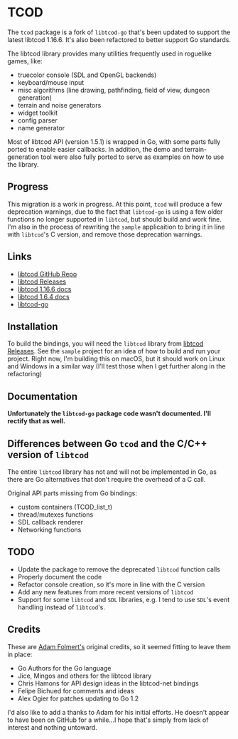 # TCOD

The `tcod` package is a fork of `libtcod-go` that's been updated to support the 
latest libtcod 1.16.6.  It's also been refactored to better support Go standards.

The libtcod library provides many utilities frequently used in roguelike games, like:

* truecolor console (SDL and OpenGL backends)
* keyboard/mouse input
* misc algorithms (line drawing, pathfinding, field of view, dungeon generation)
* terrain and noise generators
* widget toolkit
* config parser
* name generator

Most of libtcod API (version 1.5.1) is wrapped in Go, with some parts fully ported to enable easier
callbacks. In addition, the demo and terrain-generation tool were also fully ported to
serve as examples on how to use the library.

## Progress

This migration is a work in progress.  At this point, `tcod` will produce a few
deprecation warnings, due to the fact that `libtcod-go` is using a few older 
functions no longer supported in `libtcod`, but should build and work fine. I'm 
also in the process of rewriting the `sample` applicaition to bring it in line with `libtcod`'s C version,
and remove those deprecation warnings.

## Links

* [libtcod GitHub Repo](https://github.com/libtcod/libtcod)
* [libtcod Releases](https://github.com/libtcod/libtcod/releases)  
* [libtcod 1.16.6 docs](https://libtcod.readthedocs.io/en/latest)
* [libtcod 1.6.4 docs](https://libtcod.github.io/docs/index2.html?c=true&cpp=false&cs=false&py=false&lua=false)
* [libtcod-go](https://github.com/afolmert/libtcod-go) 

## Installation

To build the bindings, you will need the `libtcod` library from 
[libtcod Releases](https://github.com/libtcod/libtcod/releases).  See the `sample`
project for an idea of how to build and run your project.  Right now, I'm building
this on macOS, but it should work on Linux and Windows in a similar way (I'll test
those when I get further along in the refactoring)

## Documentation

**Unfortunately the `libtcod-go` package code wasn't documented.  I'll rectify that
as well.**

## Differences between Go `tcod` and the C/C++ version of `libtcod`

The entire `libtcod` library has not and will not be implemented in Go, as there are
Go alternatives that don't require the overhead of a C call.

Original API parts missing from Go bindings:

* custom containers (TCOD_list_t)
* thread/mutexes functions
* SDL callback renderer
* Networking functions

## TODO

* Update the package to remove the deprecated `libtcod` function calls
* Properly document the code
* Refactor console creation, so it's more in line with the C version
* Add any new features from more recent versions of `libtcod`
* Support for some `libtcod` and `SDL` libraries, e.g. I tend to use `SDL`'s event
  handling instead of `libtcod`'s.

## Credits

These are [Adam Folmert's](https://github.com/afolmert) original credits, so it 
seemed fitting to leave them in place:

* Go Authors for the Go language
* Jice, Mingos and others for the libtcod library
* Chris Hamons for API design ideas in the libtcod-net bindings
* Felipe Bichued for comments and ideas
* Alex Ogier for patches updating to Go 1.2

I'd also like to add a thanks to Adam for his initial efforts.  He doesn't appear to
have been on GitHub for a while...I hope that's simply from lack of interest and 
nothing untoward.  
